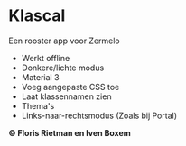 # Klascal

Een rooster app voor Zermelo
* Werkt offline
* Donkere/lichte modus
* Material 3
* Voeg aangepaste CSS toe
* Laat klassennamen zien
* Thema's
* Links-naar-rechtsmodus (Zoals bij Portal)

**© Floris Rietman en Iven Boxem**
